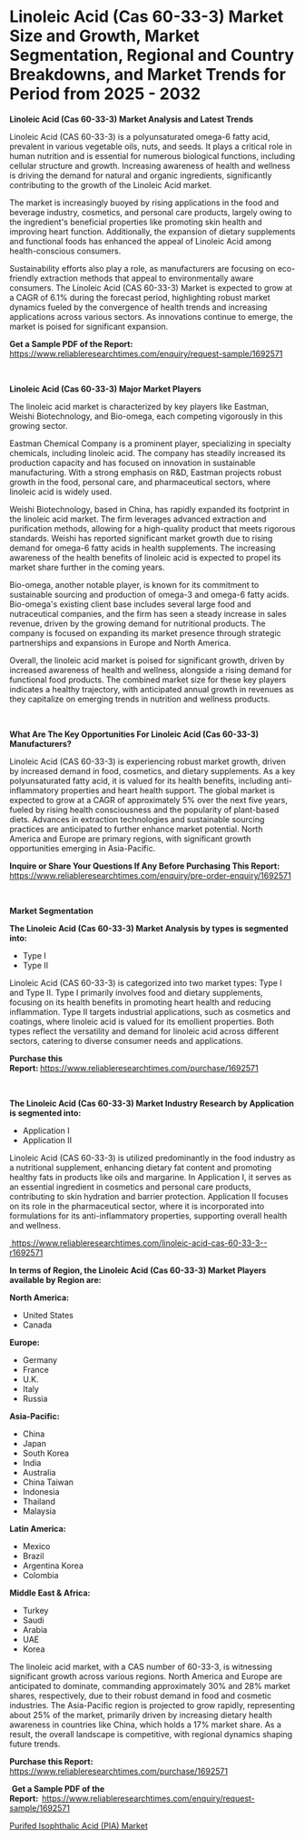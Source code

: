 <p><h1>Linoleic Acid (Cas 60-33-3) Market Size and Growth, Market Segmentation, Regional and Country Breakdowns, and Market Trends for Period from 2025 -  2032</h1></p><p><strong>Linoleic Acid (Cas 60-33-3) Market Analysis and Latest Trends</strong></p>
<p><p>Linoleic Acid (CAS 60-33-3) is a polyunsaturated omega-6 fatty acid, prevalent in various vegetable oils, nuts, and seeds. It plays a critical role in human nutrition and is essential for numerous biological functions, including cellular structure and growth. Increasing awareness of health and wellness is driving the demand for natural and organic ingredients, significantly contributing to the growth of the Linoleic Acid market. </p><p>The market is increasingly buoyed by rising applications in the food and beverage industry, cosmetics, and personal care products, largely owing to the ingredient's beneficial properties like promoting skin health and improving heart function. Additionally, the expansion of dietary supplements and functional foods has enhanced the appeal of Linoleic Acid among health-conscious consumers. </p><p>Sustainability efforts also play a role, as manufacturers are focusing on eco-friendly extraction methods that appeal to environmentally aware consumers. The Linoleic Acid (CAS 60-33-3) Market is expected to grow at a CAGR of 6.1% during the forecast period, highlighting robust market dynamics fueled by the convergence of health trends and increasing applications across various sectors. As innovations continue to emerge, the market is poised for significant expansion.</p></p>
<p><strong>Get a Sample PDF of the Report:&nbsp;</strong> <a href="https://www.reliableresearchtimes.com/enquiry/request-sample/1692571?utm_campaign=2006&utm_medium=2&utm_source=Github&utm_content=ia&utm_term=08012025&utm_id=linoleic-acid-cas-60-33-3">https://www.reliableresearchtimes.com/enquiry/request-sample/1692571</a></p>
<p>&nbsp;</p>
<p><strong>Linoleic Acid (Cas 60-33-3) Major Market Players</strong></p>
<p><p>The linoleic acid market is characterized by key players like Eastman, Weishi Biotechnology, and Bio-omega, each competing vigorously in this growing sector.</p><p>Eastman Chemical Company is a prominent player, specializing in specialty chemicals, including linoleic acid. The company has steadily increased its production capacity and has focused on innovation in sustainable manufacturing. With a strong emphasis on R&D, Eastman projects robust growth in the food, personal care, and pharmaceutical sectors, where linoleic acid is widely used.</p><p>Weishi Biotechnology, based in China, has rapidly expanded its footprint in the linoleic acid market. The firm leverages advanced extraction and purification methods, allowing for a high-quality product that meets rigorous standards. Weishi has reported significant market growth due to rising demand for omega-6 fatty acids in health supplements. The increasing awareness of the health benefits of linoleic acid is expected to propel its market share further in the coming years.</p><p>Bio-omega, another notable player, is known for its commitment to sustainable sourcing and production of omega-3 and omega-6 fatty acids. Bio-omega's existing client base includes several large food and nutraceutical companies, and the firm has seen a steady increase in sales revenue, driven by the growing demand for nutritional products. The company is focused on expanding its market presence through strategic partnerships and expansions in Europe and North America.</p><p>Overall, the linoleic acid market is poised for significant growth, driven by increased awareness of health and wellness, alongside a rising demand for functional food products. The combined market size for these key players indicates a healthy trajectory, with anticipated annual growth in revenues as they capitalize on emerging trends in nutrition and wellness products.</p></p>
<p>&nbsp;</p>
<p><strong>What Are The Key Opportunities For Linoleic Acid (Cas 60-33-3) Manufacturers?</strong></p>
<p><p>Linoleic Acid (CAS 60-33-3) is experiencing robust market growth, driven by increased demand in food, cosmetics, and dietary supplements. As a key polyunsaturated fatty acid, it is valued for its health benefits, including anti-inflammatory properties and heart health support. The global market is expected to grow at a CAGR of approximately 5% over the next five years, fueled by rising health consciousness and the popularity of plant-based diets. Advances in extraction technologies and sustainable sourcing practices are anticipated to further enhance market potential. North America and Europe are primary regions, with significant growth opportunities emerging in Asia-Pacific.</p></p>
<p><strong>Inquire or Share Your Questions If Any Before Purchasing This Report:</strong> <a href="https://www.reliableresearchtimes.com/enquiry/pre-order-enquiry/1692571?utm_campaign=2006&utm_medium=2&utm_source=Github&utm_content=ia&utm_term=08012025&utm_id=linoleic-acid-cas-60-33-3">https://www.reliableresearchtimes.com/enquiry/pre-order-enquiry/1692571</a></p>
<p>&nbsp;</p>
<p><strong>Market Segmentation</strong></p>
<p><strong>The Linoleic Acid (Cas 60-33-3) Market Analysis by types is segmented into:</strong></p>
<p><ul><li>Type I</li><li>Type II</li></ul></p>
<p><p>Linoleic Acid (CAS 60-33-3) is categorized into two market types: Type I and Type II. Type I primarily involves food and dietary supplements, focusing on its health benefits in promoting heart health and reducing inflammation. Type II targets industrial applications, such as cosmetics and coatings, where linoleic acid is valued for its emollient properties. Both types reflect the versatility and demand for linoleic acid across different sectors, catering to diverse consumer needs and applications.</p></p>
<p><strong>Purchase this Report:&nbsp;</strong><a href="https://www.reliableresearchtimes.com/purchase/1692571?utm_campaign=2006&utm_medium=2&utm_source=Github&utm_content=ia&utm_term=08012025&utm_id=linoleic-acid-cas-60-33-3">https://www.reliableresearchtimes.com/purchase/1692571</a></p>
<p>&nbsp;</p>
<p><strong>The Linoleic Acid (Cas 60-33-3) Market Industry Research by Application is segmented into:</strong></p>
<p><ul><li>Application I</li><li>Application II</li></ul></p>
<p><p>Linoleic Acid (CAS 60-33-3) is utilized predominantly in the food industry as a nutritional supplement, enhancing dietary fat content and promoting healthy fats in products like oils and margarine. In Application I, it serves as an essential ingredient in cosmetics and personal care products, contributing to skin hydration and barrier protection. Application II focuses on its role in the pharmaceutical sector, where it is incorporated into formulations for its anti-inflammatory properties, supporting overall health and wellness.</p></p>
<p><a href="https://www.reliableresearchtimes.com/linoleic-acid-cas-60-33-3--r1692571?utm_campaign=2006&utm_medium=2&utm_source=Github&utm_content=ia&utm_term=08012025&utm_id=linoleic-acid-cas-60-33-3">&nbsp;https://www.reliableresearchtimes.com/linoleic-acid-cas-60-33-3--r1692571</a></p>
<p><strong>In terms of Region, the Linoleic Acid (Cas 60-33-3) Market Players available by Region are:</strong></p>
<p>
    <p> <strong> North America: </strong>
        <ul>
            <li>United States</li>
            <li>Canada</li>
        </ul>
        </p> 
    <p> <strong> Europe: </strong>
        <ul>
            <li>Germany</li>
            <li>France</li>
            <li>U.K.</li>
            <li>Italy</li>
            <li>Russia</li>
        </ul>
        </p> 
    <p> <strong> Asia-Pacific: </strong>
        <ul>
            <li>China</li>
            <li>Japan</li>
            <li>South Korea</li>
            <li>India</li>
            <li>Australia</li>
            <li>China Taiwan</li>
            <li>Indonesia</li>
            <li>Thailand</li>
            <li>Malaysia</li>
        </ul>
        </p> 
    <p> <strong> Latin America: </strong>
        <ul>
            <li>Mexico</li>
            <li>Brazil</li>
            <li>Argentina Korea</li>
            <li>Colombia</li>
        </ul>
        </p> 
    <p> <strong> Middle East & Africa: </strong>
        <ul>
            <li>Turkey</li>
            <li>Saudi</li>
            <li>Arabia</li>
            <li>UAE</li>
            <li>Korea</li>
        </ul>
    </p>
    </p>
<p><p>The linoleic acid market, with a CAS number of 60-33-3, is witnessing significant growth across various regions. North America and Europe are anticipated to dominate, commanding approximately 30% and 28% market shares, respectively, due to their robust demand in food and cosmetic industries. The Asia-Pacific region is projected to grow rapidly, representing about 25% of the market, primarily driven by increasing dietary health awareness in countries like China, which holds a 17% market share. As a result, the overall landscape is competitive, with regional dynamics shaping future trends.</p></p>
<p><strong>Purchase this Report: </strong><a href="https://www.reliableresearchtimes.com/purchase/1692571?utm_campaign=2006&utm_medium=2&utm_source=Github&utm_content=ia&utm_term=08012025&utm_id=linoleic-acid-cas-60-33-3">https://www.reliableresearchtimes.com/purchase/1692571</a></p>
<p>&nbsp;<strong>Get a Sample PDF of the Report:&nbsp;&nbsp;</strong><a href="https://www.reliableresearchtimes.com/enquiry/request-sample/1692571?utm_campaign=2006&utm_medium=2&utm_source=Github&utm_content=ia&utm_term=08012025&utm_id=linoleic-acid-cas-60-33-3">https://www.reliableresearchtimes.com/enquiry/request-sample/1692571</a></p>
<p><strong></strong></p>
<p><p><a href="https://github.com/Krish2023na/Market-Research-Report-List-6/blob/main/purifed-isophthalic-acid-pia-market.md?utm_campaign=2006&utm_medium=2&utm_source=Github&utm_content=ia&utm_term=08012025&utm_id=linoleic-acid-cas-60-33-3">Purifed Isophthalic Acid (PIA) Market</a></p></p>